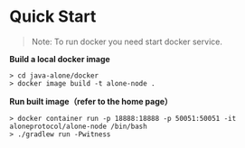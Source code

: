 # Quick Start

> Note: To run docker you need start docker service.

**Build a local docker image**

```shell
> cd java-alone/docker
> docker image build -t alone-node .
```

**Run built image（refer to the home page）**

```shell
> docker container run -p 18888:18888 -p 50051:50051 -it aloneprotocol/alone-node /bin/bash
> ./gradlew run -Pwitness
```